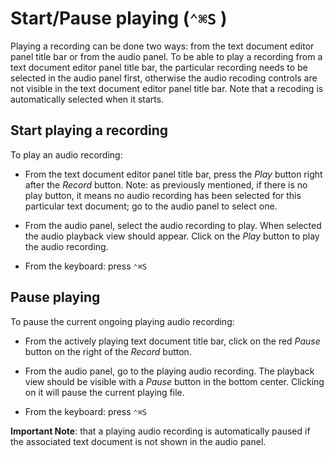 
# Start/Pause playing (`⌃⌘S` )

Playing a recording can be done two ways: from the text document editor panel title bar or from the audio panel. To be able to play a recording from a text document editor panel title bar, the particular recording needs to be selected in the audio panel first, otherwise the audio recoding controls are not visible in the text document editor panel title bar. Note that a recoding is automatically selected when it starts. 

## Start playing a recording 

To play an audio recording:

- From the text document editor panel title bar, press the _Play_ button right after the _Record_ button. Note: as previously mentioned, if there is no play button, it means no audio recording has been selected for this particular text document; go to the audio panel to select one. 

- From the audio panel, select the audio recording to play. When selected the audio playback view should appear. Click on the _Play_ button to play the audio recording. 

- From the keyboard: press `⌃⌘S` 

## Pause playing 

To pause the current ongoing playing audio recording: 

- From the actively playing text document title bar, click on the red _Pause_ button on the right of the _Record_ button. 

- From the audio panel, go to the playing audio recording. The playback view should be visible with a _Pause_ button in the bottom center. Clicking on it will pause the current playing file. 

- From the keyboard: press `⌃⌘S` 

**Important Note**: that a playing audio recording is automatically paused if the associated text document is not shown in the audio panel. 